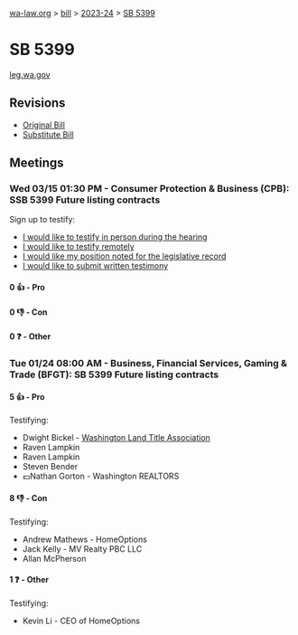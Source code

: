 [wa-law.org](/) > [bill](/bill/) > [2023-24](/bill/2023-24/) > [SB 5399](/bill/2023-24/sb/5399/)

# SB 5399
[leg.wa.gov](https://app.leg.wa.gov/billsummary?BillNumber=5399&Year=2023&Initiative=false)

## Revisions
* [Original Bill](1/)
* [Substitute Bill](S/)

## Meetings
### Wed 03/15 01:30 PM - Consumer Protection & Business (CPB): SSB 5399 Future listing contracts
Sign up to testify:
* [I would like to testify in person during the hearing](https://app.leg.wa.gov/csi/Testifier/Add?chamber=House&mId=31017&aId=153308&caId=21992&tId=1)
* [I would like to testify remotely](https://app.leg.wa.gov/csi/Testifier/Add?chamber=House&mId=31017&aId=153308&caId=21992&tId=2)
* [I would like my position noted for the legislative record](https://app.leg.wa.gov/csi/Testifier/Add?chamber=House&mId=31017&aId=153308&caId=21992&tId=3)
* [I would like to submit written testimony](https://app.leg.wa.gov/csi/Testifier/Add?chamber=House&mId=31017&aId=153308&caId=21992&tId=4)

#### 0 👍 - Pro

#### 0 👎 - Con

#### 0 ❓ - Other

### Tue 01/24 08:00 AM - Business, Financial Services, Gaming & Trade (BFGT): SB 5399 Future listing contracts
#### 5 👍 - Pro
Testifying:
* Dwight Bickel - [Washington Land Title Association](/org/washington_land_title_association/)
* Raven Lampkin
* Raven Lampkin
* Steven Bender
* 💵Nathan Gorton - Washington REALTORS

#### 8 👎 - Con
Testifying:
* Andrew Mathews - HomeOptions
* Jack Kelly - MV Realty PBC LLC
* Allan McPherson

#### 1 ❓ - Other
Testifying:
* Kevin Li - CEO of HomeOptions
